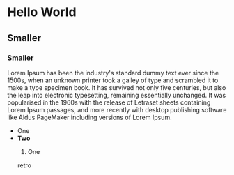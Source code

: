 <h1>Hello World</h1>
<h2>Smaller</h2>
<h3>Smaller</h3>

<p> Lorem Ipsum has been the industry's standard dummy text ever since the 1500s, when an unknown printer took a galley of type and scrambled it to make a type specimen book. It has survived not only five centuries, but also the leap into electronic typesetting, remaining essentially unchanged. It was popularised in the 1960s with the release of Letraset sheets containing Lorem Ipsum passages, and more recently with desktop publishing software like Aldus PageMaker including versions of Lorem Ipsum.</p>

<ul>
  <li>One</li>
  <li><b>Two</b></li
</ul>

<ol>
  <li>One</li>
</ol>

<blink>retro</blink>
